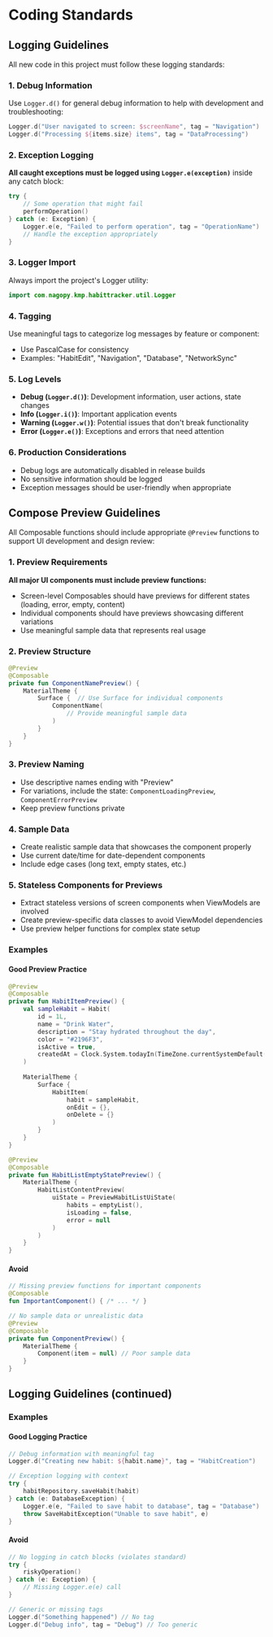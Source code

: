 # Coding Standards

## Logging Guidelines

All new code in this project must follow these logging standards:

### 1. Debug Information
Use `Logger.d()` for general debug information to help with development and troubleshooting:

```kotlin
Logger.d("User navigated to screen: $screenName", tag = "Navigation")
Logger.d("Processing ${items.size} items", tag = "DataProcessing")
```

### 2. Exception Logging
**All caught exceptions must be logged using `Logger.e(exception)`** inside any catch block:

```kotlin
try {
    // Some operation that might fail
    performOperation()
} catch (e: Exception) {
    Logger.e(e, "Failed to perform operation", tag = "OperationName")
    // Handle the exception appropriately
}
```

### 3. Logger Import
Always import the project's Logger utility:
```kotlin
import com.nagopy.kmp.habittracker.util.Logger
```

### 4. Tagging
Use meaningful tags to categorize log messages by feature or component:
- Use PascalCase for consistency
- Examples: "HabitEdit", "Navigation", "Database", "NetworkSync"

### 5. Log Levels
- **Debug (`Logger.d()`)**: Development information, user actions, state changes
- **Info (`Logger.i()`)**: Important application events
- **Warning (`Logger.w()`)**: Potential issues that don't break functionality
- **Error (`Logger.e()`)**: Exceptions and errors that need attention

### 6. Production Considerations
- Debug logs are automatically disabled in release builds
- No sensitive information should be logged
- Exception messages should be user-friendly when appropriate

## Compose Preview Guidelines

All Composable functions should include appropriate `@Preview` functions to support UI development and design review:

### 1. Preview Requirements
**All major UI components must include preview functions:**
- Screen-level Composables should have previews for different states (loading, error, empty, content)
- Individual components should have previews showcasing different variations
- Use meaningful sample data that represents real usage

### 2. Preview Structure
```kotlin
@Preview
@Composable
private fun ComponentNamePreview() {
    MaterialTheme {
        Surface {  // Use Surface for individual components
            ComponentName(
                // Provide meaningful sample data
            )
        }
    }
}
```

### 3. Preview Naming
- Use descriptive names ending with "Preview"
- For variations, include the state: `ComponentLoadingPreview`, `ComponentErrorPreview`
- Keep preview functions private

### 4. Sample Data
- Create realistic sample data that showcases the component properly
- Use current date/time for date-dependent components
- Include edge cases (long text, empty states, etc.)

### 5. Stateless Components for Previews
- Extract stateless versions of screen components when ViewModels are involved
- Create preview-specific data classes to avoid ViewModel dependencies
- Use preview helper functions for complex state setup

### Examples

#### Good Preview Practice
```kotlin
@Preview
@Composable
private fun HabitItemPreview() {
    val sampleHabit = Habit(
        id = 1L,
        name = "Drink Water",
        description = "Stay hydrated throughout the day",
        color = "#2196F3",
        isActive = true,
        createdAt = Clock.System.todayIn(TimeZone.currentSystemDefault())
    )
    
    MaterialTheme {
        Surface {
            HabitItem(
                habit = sampleHabit,
                onEdit = {},
                onDelete = {}
            )
        }
    }
}

@Preview
@Composable
private fun HabitListEmptyStatePreview() {
    MaterialTheme {
        HabitListContentPreview(
            uiState = PreviewHabitListUiState(
                habits = emptyList(),
                isLoading = false,
                error = null
            )
        )
    }
}
```

#### Avoid
```kotlin
// Missing preview functions for important components
@Composable
fun ImportantComponent() { /* ... */ }

// No sample data or unrealistic data
@Preview
@Composable
private fun ComponentPreview() {
    MaterialTheme {
        Component(item = null) // Poor sample data
    }
}
```

## Logging Guidelines (continued)

### Examples

#### Good Logging Practice
```kotlin
// Debug information with meaningful tag
Logger.d("Creating new habit: ${habit.name}", tag = "HabitCreation")

// Exception logging with context
try {
    habitRepository.saveHabit(habit)
} catch (e: DatabaseException) {
    Logger.e(e, "Failed to save habit to database", tag = "Database")
    throw SaveHabitException("Unable to save habit", e)
}
```

#### Avoid
```kotlin
// No logging in catch blocks (violates standard)
try {
    riskyOperation()
} catch (e: Exception) {
    // Missing Logger.e(e) call
}

// Generic or missing tags
Logger.d("Something happened") // No tag
Logger.d("Debug info", tag = "Debug") // Too generic
```